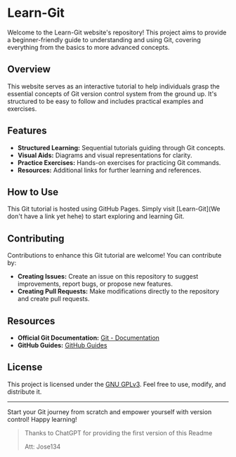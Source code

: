 # Learn-Git

Welcome to the Learn-Git website's repository! This project aims to provide a beginner-friendly guide to understanding and using Git, covering everything from the basics to more advanced concepts.

## Overview

This website serves as an interactive tutorial to help individuals grasp the essential concepts of Git version control system from the ground up. It's structured to be easy to follow and includes practical examples and exercises.

## Features

- **Structured Learning:** Sequential tutorials guiding through Git concepts.
- **Visual Aids:** Diagrams and visual representations for clarity.
- **Practice Exercises:** Hands-on exercises for practicing Git commands.
- **Resources:** Additional links for further learning and references.

## How to Use

This Git tutorial is hosted using GitHub Pages. Simply visit [Learn-Git](We don't have a link yet hehe) to start exploring and learning Git.

## Contributing

Contributions to enhance this Git tutorial are welcome! You can contribute by:

- **Creating Issues:** Create an issue on this repository to suggest improvements, report bugs, or propose new features.
- **Creating Pull Requests:** Make modifications directly to the repository and create pull requests.

## Resources

- **Official Git Documentation:** [Git - Documentation](https://git-scm.com/doc)
- **GitHub Guides:** [GitHub Guides](https://guides.github.com/)

## License

This project is licensed under the [GNU GPLv3](COPYING). Feel free to use, modify, and distribute it.

---

Start your Git journey from scratch and empower yourself with version control! Happy learning!



> Thanks to ChatGPT for providing the first version of this Readme
>
> Att: Jose134
